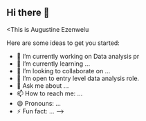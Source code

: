 ## Hi there 👋

<This is Augustine Ezenwelu


Here are some ideas to get you started:

- 🔭 I’m currently working on Data analysis pr
- 🌱 I’m currently learning ...
- 👯 I’m looking to collaborate on ...
- 🤔 I’m open to entry level data analysis role.
- 💬 Ask me about ...
- 📫 How to reach me: ...
- 😄 Pronouns: ...
- ⚡ Fun fact: ...
-->
